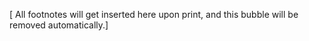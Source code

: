 \[ All footnotes will get inserted here upon print, and this bubble will be removed automatically.\]